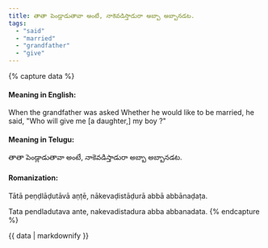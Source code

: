 ```yaml
---
title: తాతా పెండ్లాడుతావా అంటే, నాకెవడిస్తాడురా అబ్బా అబ్బానడట.
tags:
  - "said"
  - "married"
  - "grandfather"
  - "give"
---
```


{% capture data %}
#### Meaning in English:
When the grandfather was asked Whether he would like to be married, he said, "Who will give me [a daughter,] my boy ?"

#### Meaning in Telugu:
తాతా పెండ్లాడుతావా అంటే, నాకెవడిస్తాడురా అబ్బా అబ్బానడట.

#### Romanization:
Tātā peṇḍlāḍutāvā aṇṭē, nākevaḍistāḍurā abbā abbānaḍaṭa.

Tata pendladutava ante, nakevadistadura abba abbanadata.
{% endcapture %}

{{ data | markdownify }}

